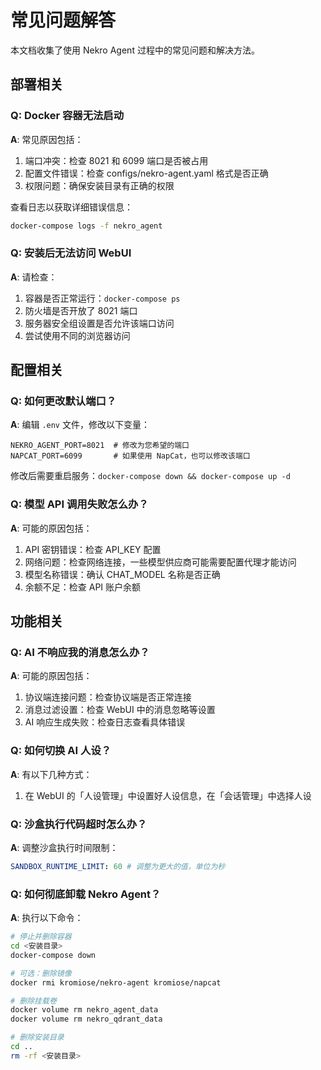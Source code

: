 # 常见问题解答

本文档收集了使用 Nekro Agent 过程中的常见问题和解决方法。

## 部署相关

### Q: Docker 容器无法启动

**A**: 常见原因包括：

1. 端口冲突：检查 8021 和 6099 端口是否被占用
2. 配置文件错误：检查 configs/nekro-agent.yaml 格式是否正确
3. 权限问题：确保安装目录有正确的权限

查看日志以获取详细错误信息：

```bash
docker-compose logs -f nekro_agent
```

### Q: 安装后无法访问 WebUI

**A**: 请检查：

1. 容器是否正常运行：`docker-compose ps`
2. 防火墙是否开放了 8021 端口
3. 服务器安全组设置是否允许该端口访问
4. 尝试使用不同的浏览器访问

## 配置相关

### Q: 如何更改默认端口？

**A**: 编辑 `.env` 文件，修改以下变量：

```
NEKRO_AGENT_PORT=8021  # 修改为您希望的端口
NAPCAT_PORT=6099       # 如果使用 NapCat，也可以修改该端口
```

修改后需要重启服务：`docker-compose down && docker-compose up -d`

### Q: 模型 API 调用失败怎么办？

**A**: 可能的原因包括：

1. API 密钥错误：检查 API_KEY 配置
2. 网络问题：检查网络连接，一些模型供应商可能需要配置代理才能访问
3. 模型名称错误：确认 CHAT_MODEL 名称是否正确
4. 余额不足：检查 API 账户余额

## 功能相关

### Q: AI 不响应我的消息怎么办？

**A**: 可能的原因包括：

1. 协议端连接问题：检查协议端是否正常连接
2. 消息过滤设置：检查 WebUI 中的消息忽略等设置
3. AI 响应生成失败：检查日志查看具体错误

### Q: 如何切换 AI 人设？

**A**: 有以下几种方式：

1. 在 WebUI 的「人设管理」中设置好人设信息，在「会话管理」中选择人设

### Q: 沙盒执行代码超时怎么办？

**A**: 调整沙盒执行时间限制：

```yaml
SANDBOX_RUNTIME_LIMIT: 60 # 调整为更大的值，单位为秒
```

### Q: 如何彻底卸载 Nekro Agent？

**A**: 执行以下命令：

```bash
# 停止并删除容器
cd <安装目录>
docker-compose down

# 可选：删除镜像
docker rmi kromiose/nekro-agent kromiose/napcat

# 删除挂载卷
docker volume rm nekro_agent_data
docker volume rm nekro_qdrant_data

# 删除安装目录
cd ..
rm -rf <安装目录>
```
